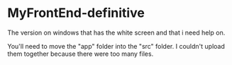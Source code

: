 # MyFrontEnd-definitive
The version on windows that has the white screen and that i need help on.

You'll need to move the "app" folder into the "src" folder. I couldn't upload them together because there were too many files.
